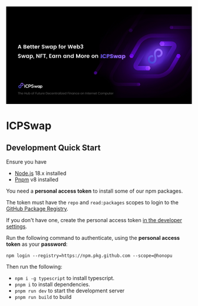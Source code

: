 ![](https://raw.githubusercontent.com/ICPSwap-Labs/icpswap-frontend/main/apps/swap/public/og_image.png)

# ICPSwap

## Development Quick Start

Ensure you have

- [Node.js](https://nodejs.org) 18.x installed
- [Pnpm](https://pnpm.io/) v8 installed

You need a **personal access token** to install some of our npm packages.

The token must have the `repo` and `read:packages` scopes to login to the [GitHub Package Registry](https://docs.github.com/en/packages/working-with-a-github-packages-registry/working-with-the-npm-registry#authenticating-to-github-packages).

If you don't have one, create the personal access token [in the developer settings](https://github.com/settings/tokens).

Run the following command to authenticate, using the **personal access token** as your **password**:

```
npm login --registry=https://npm.pkg.github.com --scope=@honopu
```

Then run the following:

- `npm i -g typescript` to install typescript.
- `pnpm i` to install dependencies.
- `pnpm run dev` to start the development server
- `pnpm run build` to build
